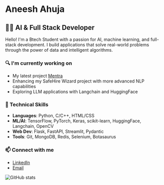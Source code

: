 # Aneesh Ahuja

## 👨‍💻 AI & Full Stack Developer

Hello! I'm a Btech Student with a passion for AI, machine learning, and full-stack development. I build applications that solve real-world problems through the power of data and intelligent algorithms.

### 🔍 I'm currently working on
- My latest project [Mentra](https://github.com/AneeshAhuja31/Mentra) 
- Enhancing my SafeHire Wizard project with more advanced NLP capabilities
- Exploring LLM applications with Langchain and HuggingFace

### 💼 Technical Skills
- **Languages**: Python, C/C++, HTML/CSS
- **ML/AI**: TensorFlow, PyTorch, Keras, scikit-learn, HuggingFace, Langchain, OpenCV
- **Web Dev**: Flask, FastAPI, Streamlit, Pydantic
- **Tools**: Git, MongoDB, Redis, Selenium, Botasaurus

### 📫 Connect with me
- [LinkedIn](https://www.linkedin.com/in/aneesh-ahuja-9600a6291/)
- [Email](aneeshahuja31@gmail.com)
  

![GitHub stats](https://github-readme-stats.vercel.app/api?username=AneeshAhuja31&show_icons=true&theme=radical)
